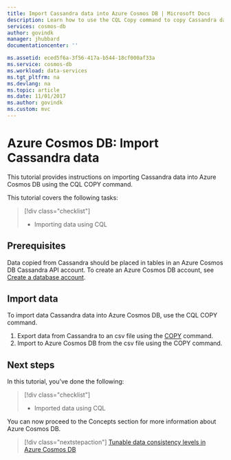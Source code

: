 ```yaml
---
title: Import Cassandra data into Azure Cosmos DB | Microsoft Docs
description: Learn how to use the CQL Copy command to copy Cassandra data into Azure Cosmos DB.
services: cosmos-db
author: govindk
manager: jhubbard
documentationcenter: ''

ms.assetid: eced5f6a-3f56-417a-b544-18cf000af33a
ms.service: cosmos-db
ms.workload: data-services
ms.tgt_pltfrm: na
ms.devlang: na
ms.topic: article
ms.date: 11/01/2017
ms.author: govindk
ms.custom: mvc
---
```

# Azure Cosmos DB: Import Cassandra data

This tutorial provides instructions on importing Cassandra data into Azure Cosmos DB using the CQL COPY command. 

This tutorial covers the following tasks:

> [!div class="checklist"]
> * Importing data using CQL

## Prerequisites

Data copied from Cassandra should be placed in tables in an Azure Cosmos DB Cassandra API account. To create an Azure Cosmos DB account, see [Create a database account](create-cassandra-java.md#create-a-database-account).

## Import data

To import data Cassandra data into Azure Cosmos DB, use the CQL COPY command.

1. Export data from Cassandra to an csv file using the [COPY](http://docs.datastax.com/en/cql/3.1/cql/cql_reference/copy_r.html) command.
2. Import to Azure Cosmos DB from the csv file using the COPY command. 

## Next steps

In this tutorial, you've done the following:

> [!div class="checklist"]
> * Imported data using CQL

You can now proceed to the Concepts section for more information about Azure Cosmos DB. 

> [!div class="nextstepaction"]
>[Tunable data consistency levels in Azure Cosmos DB](../cosmos-db/consistency-levels.md)
